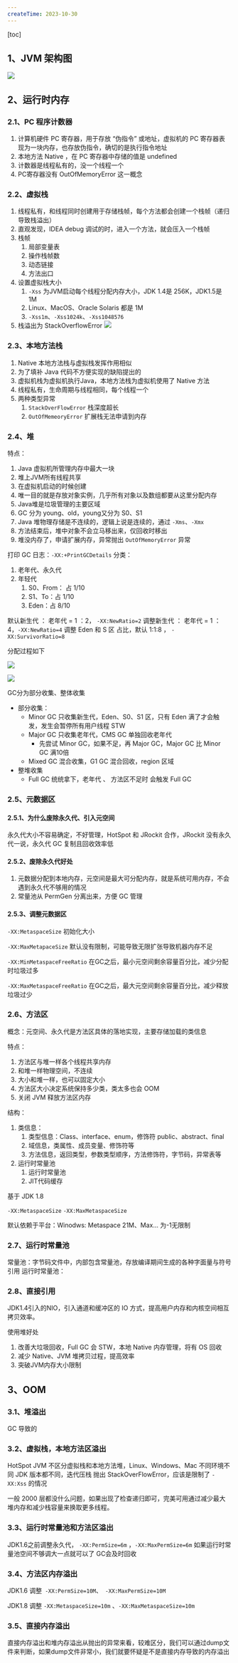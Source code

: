 ```yaml
---
createTime: 2023-10-30
---
```

[toc]

## 1、JVM 架构图

![](images/38d74b83efd0cb2e1f9cd96d168758e81b25f243c9b1f8932e9e2fa0a76cdf99.png)

## 2、运行时内存

### 2.1、PC 程序计数器

1. 计算机硬件 PC 寄存器，用于存放 “伪指令” 或地址，虚拟机的 PC 寄存器表现为一块内存，也存放伪指令，确切的是执行指令地址
2. 本地方法 Native ，在 PC 寄存器中存储的值是 undefined
3. 计数器是线程私有的，没一个线程一个
4. PC寄存器没有 OutOfMemoryError 这一概念

### 2.2、虚拟栈

1. 线程私有，和线程同时创建用于存储栈帧，每个方法都会创建一个栈帧（递归导致栈溢出）
2. 直观发现，IDEA debug 调试的时，进入一个方法，就会压入一个栈帧
3. 栈帧
	1. 局部变量表
	2. 操作栈帧数
	3. 动态链接
	4. 方法出口
4. 设置虚拟栈大小
	1. `-Xss`  为JVM启动每个线程分配内存大小，JDK 1.4是 256K，JDK1.5是 1M
	2. Linux、MacOS、Oracle Solaris 都是 1M
	3. `-Xss1m`、`-Xss1024k`、`-Xss1048576`
5. 栈溢出为 StackOverflowError
![](images/b1f66ae4cadde4d9d7990b4205401a0ad25dce7635b4bc8b3f4b12ec9a10163c.png)

### 2.3、本地方法栈

1. Native 本地方法栈与虚拟栈发挥作用相似
2. 为了填补 Java 代码不方便实现的缺陷提出的
3. 虚拟机栈为虚拟机执行Java，本地方法栈为虚拟机使用了 Native 方法
4. 线程私有，生命周期与线程相同，每个线程一个
5. 两种类型异常
	1. `StackOverFlowError` 栈深度超长
	2. `OutOfMemeoryError` 扩展栈无法申请到内存

### 2.4、堆

特点：
1. Java 虚拟机所管理内存中最大一块
2. 堆上JVM所有线程共享
3. 在虚拟机启动的时候创建
4. 唯一目的就是存放对象实例，几乎所有对象以及数组都要从这里分配内存
5. Java堆是垃圾管理的主要区域
6. GC 分为 young、old，young又分为 S0、S1
7. Java 堆物理存储是不连续的，逻辑上说是连续的，通过 `-Xms`、`-Xmx`
8. 方法结束后，堆中对象不会立马移出来，仅回收时移出
9. 堆没内存了，申请扩展内存，异常抛出 `OutOfMemoryError` 异常

打印 GC 日志：`-XX:+PrintGCDetails`
分类：
1. 老年代、永久代
2. 年轻代
	1. S0、From： 占 1/10
	2. S1、To：占 1/10
	3. Eden：占 8/10

默认新生代 ： 老年代 = 1 ：2， `-XX:NewRatio=2`
调整新生代 ： 老年代 = 1 ：4，`-XX:NewRatio=4`
调整 Eden 和 S 区 占比，默认 1:1:8  ， `-XX:SurvivorRatio=8`

分配过程如下

![](images/e363bdc78090c824f0b76556defbc8dab83062ab9cc99d89cb37c37a8c39ebb3.png)

![](images/f941d37e41a8cf306b68d5f0884e0a226fb4ee57f81c576bd9b7f4c9c47268cc.png)

GC分为部分收集、整体收集

+ 部分收集：
	+ Minor GC 只收集新生代，Eden、S0、S1 区，只有 Eden 满了才会触发，发生会暂停所有用户线程 STW
	+ Major GC 只收集老年代，CMS GC 单独回收老年代
		+ 先尝试 Minor GC，如果不足，再 Major GC，Major GC 比 Minor GC 满10倍
	+ Mixed GC 混合收集，G1 GC 混合回收，region 区域
+ 整堆收集
	+ Full GC 统统拿下，老年代 、 方法区不足时 会触发 Full GC

### 2.5、元数据区

#### 2.5.1、为什么废除永久代、引入元空间

永久代大小不容易确定，不好管理，HotSpot 和 JRockit 合作，JRockit 没有永久代一说，永久代 GC 复制且回收效率低

#### 2.5.2、废除永久代好处

1. 元数据分配到本地内存，元空间是最大可分配内存，就是系统可用内存，不会遇到永久代不够用的情况
2. 常量池从 PermGen 分离出来，方便 GC 管理

#### 2.5.3、调整元数据区

`-XX:MetaspaceSize` 初始化大小

`-XX:MaxMetapaceSize` 默认没有限制，可能导致无限扩张导致机器内存不足

`-XX:MinMetaspaceFreeRatio` 在GC之后，最小元空间剩余容量百分比，减少分配时垃圾过多

`-XX:MaxMetaspaceFreeRatio`  在GC之后，最大元空间剩余容量百分比，减少释放垃圾过少


### 2.6、方法区

概念：元空间、永久代是方法区具体的落地实现，主要存储加载的类信息

特点：
1. 方法区与堆一样各个线程共享内存
2. 和堆一样物理空间，不连续
3. 大小和堆一样，也可以固定大小
4. 方法区大小决定系统保持多少类，类太多也会 OOM
5. 关闭 JVM 释放方法区内存

结构：

1. 类信息：
	1. 类型信息：Class、interface、enum，修饰符 public、abstract、final
	2. 域信息，类属性、成员变量、修饰符等
	3. 方法信息，返回类型，参数类型顺序，方法修饰符，字节码，异常表等
2. 运行时常量池
	1. 运行时常量池
	2. JIT代码缓存

基于 JDK 1.8

`-XX:MetaspaceSize`
`-XX:MaxMetaspaceSize`

默认依赖于平台：Winodws: Metaspace 21M、Max... 为-1无限制

### 2.7、运行时常量池

常量池：字节码文件中，内部包含常量池，存放编译期间生成的各种字面量与符号引用
运行时常量池：
### 2.8、直接引用

JDK1.4引入的NIO，引入通道和缓冲区的 IO 方式，提高用户内存和内核空间相互拷贝效率。

使用堆好处
1. 改善大垃圾回收，Full GC 会 STW，本地 Native 内存管理，将有 OS 回收
2. 减少 Native、JVM 堆拷贝过程，提高效率
3. 突破JVM内存大小限制

## 3、OOM

### 3.1、堆溢出

GC 导致的

### 3.2、虚拟栈，本地方法区溢出

HotSpot JVM 不区分虚拟栈和本地方法堆，Linux、Windows、Mac 不同环境不同 JDK 版本都不同，迭代压栈 抛出 StackOverFlowError，应该是限制了 `-XX:Xss` 的情况

一般 2000 层都没什么问题，如果出现了检查递归即可，完美可用通过减少最大堆内存和减少栈容量来换取更多线程。

### 3.3、运行时常量池和方法区溢出

JDK1.6之前调整永久代， `-XX:PermSize=6m`  ，`-XX:MaxPermSize=6m`  如果运行时常量池空间不够调大一点就可以了 GC会及时回收

### 3.4、方法区内存溢出

JDK1.6 调整` -XX:PermSize=10M`、` -XX:MaxPermSize=10M`

JDK1.8 调整 `-XX:MetaspaceSize=10m` 、`-XX:MaxMetaspaceSize=10m`

### 3.5、直接内存溢出

直接内存溢出和堆内存溢出从抛出的异常来看，较难区分，我们可以通过dump文件来判断，如果dump文件非常小，我们就要怀疑是不是直接内存导致的内存溢出